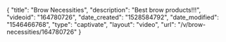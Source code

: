 {
    "title": "Brow Necessities",
    "description": "Best brow products!!!",
    "videoid": "164780726",
    "date_created": "1528584792",
    "date_modified": "1546466768",
    "type": "captivate",
    "layout": "video",
    "url": "\/v\/brow-necessities\/164780726"
}